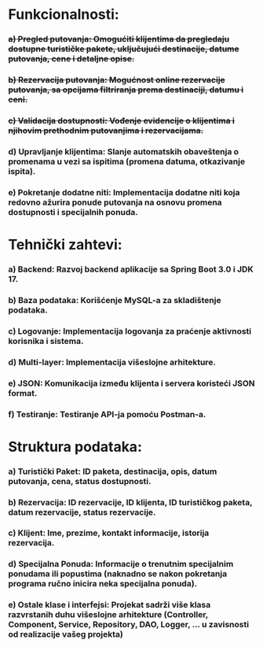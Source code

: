 # Funkcionalnosti:

### ~~a) Pregled putovanja: Omogućiti klijentima da pregledaju dostupne turističke pakete, uključujući destinacije, datume putovanja, cene i detaljne opise.~~
### ~~b) Rezervacija putovanja: Mogućnost online rezervacije putovanja, sa opcijama filtriranja prema destinaciji, datumu i ceni.~~
### ~~c) Validacija dostupnosti: Vođenje evidencije o klijentima i njihovim prethodnim putovanjima i rezervacijama.~~
### d) Upravljanje klijentima: Slanje automatskih obaveštenja o promenama u vezi sa ispitima (promena datuma, otkazivanje ispita).
### e) Pokretanje dodatne niti: Implementacija dodatne niti koja redovno ažurira ponude putovanja na osnovu promena dostupnosti i specijalnih ponuda.

# Tehnički zahtevi:
### a) Backend: Razvoj backend aplikacije sa Spring Boot 3.0 i JDK 17.
### b) Baza podataka: Korišćenje MySQL-a za skladištenje podataka.
### c) Logovanje: Implementacija logovanja za praćenje aktivnosti korisnika i sistema.
### d) Multi-layer: Implementacija višeslojne arhitekture.
### e) JSON: Komunikacija između klijenta i servera koristeći JSON format.
### f) Testiranje: Testiranje API-ja pomoću Postman-a.

# Struktura podataka:
### a) Turistički Paket: ID paketa, destinacija, opis, datum putovanja, cena, status dostupnosti.
### b) Rezervacija: ID rezervacije, ID klijenta, ID turističkog paketa, datum rezervacije, status rezervacije.
### c) Klijent: Ime, prezime, kontakt informacije, istorija rezervacija.
### d) Specijalna Ponuda: Informacije o trenutnim specijalnim ponudama ili popustima (naknadno se nakon pokretanja programa ručno inicira neka specijalna ponuda).
### e) Ostale klase i interfejsi: Projekat sadrži više klasa razvrstanih duhu višeslojne arhitekture (Controller, Component, Service, Repository, DAO, Logger, … u zavisnosti od realizacije vašeg projekta)